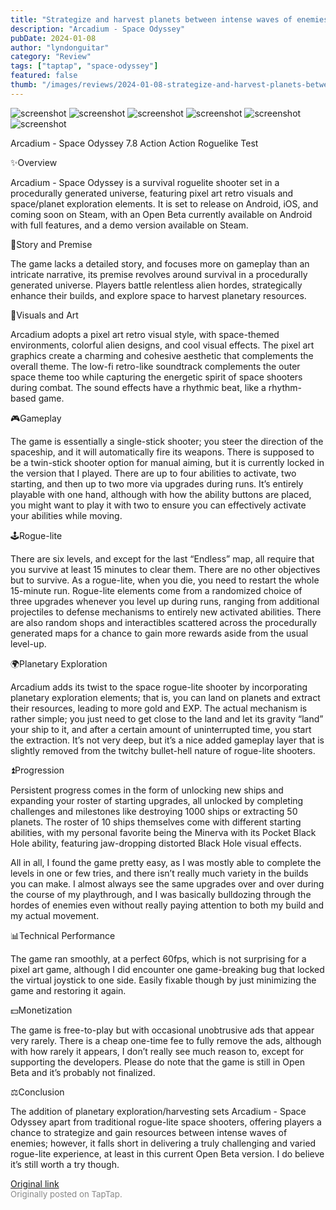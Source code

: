 ```yaml
---
title: "Strategize and harvest planets between intense waves of enemies | Open Beta Review - Arcadium"
description: "Arcadium - Space Odyssey"
pubDate: 2024-01-08
author: "lyndonguitar"
category: "Review"
tags: ["taptap", "space-odyssey"]
featured: false
thumb: "/images/reviews/2024-01-08-strategize-and-harvest-planets-between-intense-waves-of-enemies--open-beta-review---arcad-0.avif"
---
```


<div class="gallery">
  <img src="/images/reviews/2024-01-08-strategize-and-harvest-planets-between-intense-waves-of-enemies--open-beta-review---arcad-0.avif" alt="screenshot" />
  <img src="/images/reviews/2024-01-08-strategize-and-harvest-planets-between-intense-waves-of-enemies--open-beta-review---arcad-1.avif" alt="screenshot" />
  <img src="/images/reviews/2024-01-08-strategize-and-harvest-planets-between-intense-waves-of-enemies--open-beta-review---arcad-2.avif" alt="screenshot" />
  <img src="/images/reviews/2024-01-08-strategize-and-harvest-planets-between-intense-waves-of-enemies--open-beta-review---arcad-3.avif" alt="screenshot" />
  <img src="/images/reviews/2024-01-08-strategize-and-harvest-planets-between-intense-waves-of-enemies--open-beta-review---arcad-4.avif" alt="screenshot" />
  <img src="/images/reviews/2024-01-08-strategize-and-harvest-planets-between-intense-waves-of-enemies--open-beta-review---arcad-5.avif" alt="screenshot" />
</div>

Arcadium - Space Odyssey
7.8
Action
Action Roguelike
Test

✨Overview

Arcadium - Space Odyssey is a survival roguelite shooter set in a procedurally generated universe, featuring pixel art retro visuals and space/planet exploration elements. It is set to release on Android, iOS, and coming soon on Steam, with an Open Beta currently available on Android with full features, and a demo version available on Steam.

📖Story and Premise

The game lacks a detailed story, and focuses more on gameplay than an intricate narrative, its premise revolves around survival in a procedurally generated universe. Players battle relentless alien hordes, strategically enhance their builds, and explore space to harvest planetary resources.

🎨Visuals and Art

Arcadium adopts a pixel art retro visual style, with space-themed environments, colorful alien designs, and cool visual effects. The pixel art graphics create a charming and cohesive aesthetic that complements the overall theme. The low-fi retro-like soundtrack complements the outer space theme too while capturing the energetic spirit of space shooters during combat. The sound effects have a rhythmic beat, like a rhythm-based game.

🎮Gameplay

The game is essentially a single-stick shooter; you steer the direction of the spaceship, and it will automatically fire its weapons. There is supposed to be a twin-stick shooter option for manual aiming, but it is currently locked in the version that I played. There are up to four abilities to activate, two starting, and then up to two more via upgrades during runs. It’s entirely playable with one hand, although with how the ability buttons are placed, you might want to play it with two to ensure you can effectively activate your abilities while moving.

🕹Rogue-lite

There are six levels, and except for the last “Endless” map, all require that you survive at least 15 minutes to clear them. There are no other objectives but to survive. As a rogue-lite, when you die, you need to restart the whole 15-minute run. Rogue-lite elements come from a randomized choice of three upgrades whenever you level up during runs, ranging from additional projectiles to defense mechanisms to entirely new activated abilities. There are also random shops and interactibles scattered across the procedurally generated maps for a chance to gain more rewards aside from the usual level-up.

🌍Planetary Exploration

Arcadium adds its twist to the space rogue-lite shooter by incorporating planetary exploration elements; that is, you can land on planets and extract their resources, leading to more gold and EXP. The actual mechanism is rather simple; you just need to get close to the land and let its gravity “land” your ship to it, and after a certain amount of uninterrupted time, you start the extraction. It’s not very deep, but it’s a nice added gameplay layer that is slightly removed from the twitchy bullet-hell nature of rogue-lite shooters.

⏫Progression

Persistent progress comes in the form of unlocking new ships and expanding your roster of starting upgrades, all unlocked by completing challenges and milestones like destroying 1000 ships or extracting 50 planets. The roster of 10 ships themselves come with different starting abilities, with my personal favorite being the Minerva with its Pocket Black Hole ability, featuring jaw-dropping distorted Black Hole visual effects.

All in all, I found the game pretty easy, as I was mostly able to complete the levels in one or few tries, and there isn’t really much variety in the builds you can make. I almost always see the same upgrades over and over during the course of my playthrough, and I was basically bulldozing through the hordes of enemies even without really paying attention to both my build and my actual movement.

📊Technical Performance

The game ran smoothly, at a perfect 60fps, which is not surprising for a pixel art game, although I did encounter one game-breaking bug that locked the virtual joystick to one side. Easily fixable though by just minimizing the game and restoring it again.

💵Monetization

The game is free-to-play but with occasional unobtrusive ads that appear very rarely. There is a cheap one-time fee to fully remove the ads, although with how rarely it appears, I don’t really see much reason to, except for supporting the developers. Please do note that the game is still in Open Beta and it’s probably not finalized.

⚖️Conclusion

The addition of planetary exploration/harvesting sets Arcadium - Space Odyssey apart from traditional rogue-lite space shooters, offering players a chance to strategize and gain resources between intense waves of enemies; however, it falls short in delivering a truly challenging and varied rogue-lite experience, at least in this current Open Beta version. I do believe it’s still worth a try though.

[Original link](https://www.taptap.io/post/6795274)<br><span style="font-size: 0.95em; color: #888;">Originally posted on TapTap.</span>
